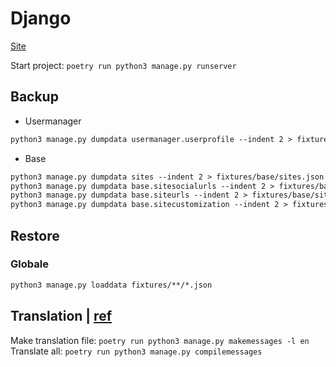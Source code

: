 # Django 
[Site](https://docs.djangoproject.com/en/4.0/)

Start project: `poetry run python3 manage.py runserver`

## Backup
- Usermanager
```markdown
python3 manage.py dumpdata usermanager.userprofile --indent 2 > fixtures/usermanager/userprofile.json
```
- Base
```markdown
python3 manage.py dumpdata sites --indent 2 > fixtures/base/sites.json
python3 manage.py dumpdata base.sitesocialurls --indent 2 > fixtures/base/sitesocialurls.json
python3 manage.py dumpdata base.siteurls --indent 2 > fixtures/base/siteurls.json
python3 manage.py dumpdata base.sitecustomization --indent 2 > fixtures/base/sitecustomization.json
```

## Restore

### Globale
```markdown
python3 manage.py loaddata fixtures/**/*.json
```
## Translation | [ref](https://docs.djangoproject.com/en/4.0/topics/i18n/translation/#localization-how-to-create-language-files)
Make translation file: `poetry run python3 manage.py makemessages -l en`
Translate all: `poetry run python3 manage.py compilemessages`